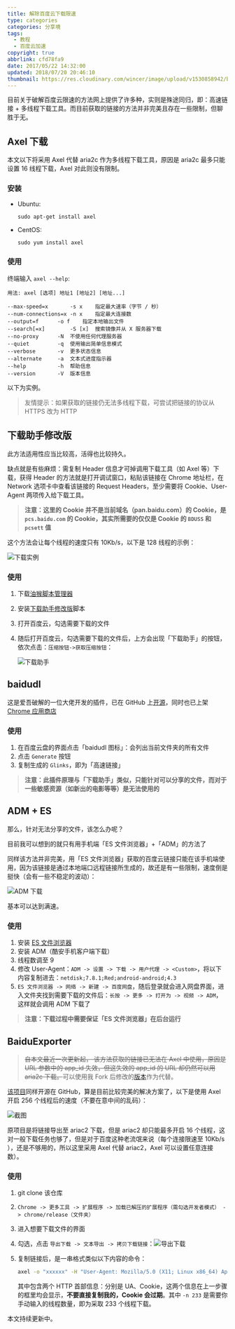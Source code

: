 ```yaml
---
title: 解除百度云下载限速
type: categories
categories: 分享境
tags:
  - 教程
  - 百度云加速
copyright: true
abbrlink: cfd78fa9
date: 2017/05/22 14:32:00
updated: 2018/07/20 20:46:10
thumbnail: https://res.cloudinary.com/wincer/image/upload/v1530858942/blog/baiduyun_accelerate/cover.png
---
```


目前关于破解百度云限速的方法网上提供了许多种，实则是殊途同归，即：高速链接 + 多线程下载工具。而目前获取的链接的方法并非完美且存在一些限制，但聊胜于无。

<!-- more -->

## Axel 下载

本文以下将采用 Axel 代替 aria2c 作为多线程下载工具，原因是 aria2c 最多只能设置 16 线程下载，Axel 对此则没有限制。

### 安装

- Ubuntu:

  ```
  sudo apt-get install axel
  ```
- CentOS:

  ```
  sudo yum install axel
  ```

### 使用

终端输入 `axel --help`:

```
用法: axel [选项] 地址1 [地址2] [地址...]

--max-speed=x		-s x	指定最大速率（字节 / 秒）
--num-connections=x	-n x	指定最大连接数
--output=f		-o f	指定本地输出文件
--search[=x]		-S [x]	搜索镜像并从 X 服务器下载
--no-proxy		-N	不使用任何代理服务器
--quiet			-q	使用输出简单信息模式
--verbose		-v	更多状态信息
--alternate		-a	文本式进度指示器
--help			-h	帮助信息
--version		-V	版本信息
```

以下为实例。

> 友情提示：如果获取的链接仍无法多线程下载，可尝试把链接的协议从 HTTPS 改为 HTTP

## 下载助手修改版

此方法适用性应当比较高，活得也比较持久。

缺点就是有些麻烦：需复制 Header 信息才可掉调用下载工具（如 Axel 等）下载，获得 Header 的方法就是打开调试窗口，粘贴该链接在 Chrome 地址栏，在 Network 选项卡中查看该链接的 Request Headers，至少需要将 Cookie、User-Agent 两项传入给下载工具。

> **注意：这里的 Cookie 并不是当前域名（pan.baidu.com）的 Cookie，是 `pcs.baidu.com` 的 Cookie，其实所需要的仅仅是 Cookie 的 `BDUSS` 和 `pcsett` 值**

这个方法会让每个线程的速度只有 10Kb/s，以下是 128 线程的示例：

![下载实例](https://res.cloudinary.com/wincer/image/upload/v1530843976/blog/baiduyun_accelerate/thread_sample.png)

### 使用

1. 下载[油猴脚本管理器](http://tampermonkey.net/)

2. 安装[下载助手修改版](https://greasyfork.org/zh-CN/scripts/39776)脚本

3. 打开百度云，勾选需要下载的文件

4. 随后打开百度云，勾选需要下载的文件后，上方会出现「下载助手」的按钮，依次点击：`压缩按钮->获取压缩按钮`：

   ![下载助手](https://res.cloudinary.com/wincer/image/upload/v1530844040/blog/baiduyun_accelerate/assistant.png)



## baidudl

这是爱吾破解的一位大佬开发的插件，已在 GitHub 上[开源](https://github.com/Kyle-Kyle/baidudl)，同时也已上架 [Chrome 应用商店](https://chrome.google.com/webstore/detail/baidudl/lflnkcmjnhfedgibjackiibmcdnnoadb)

### 使用

1. 在百度云盘的界面点击「baidudl 图标」：会列出当前文件夹的所有文件
2. 点击 `Generate` 按钮
3. 复制生成的 `Glinks`，即为「高速链接」

> **注意：此插件原理与「下载助手」类似，只能针对可以分享的文件，而对于一些敏感资源（如新出的电影等等）是无法使用的**

## ADM + ES

那么，针对无法分享的文件，该怎么办呢？

目前我可以想到的就只有用手机端「ES 文件浏览器」+「ADM」的方法了

同样该方法并非完美，用「ES 文件浏览器」获取的百度云链接只能在该手机端使用，因为该链接是通过本地端口远程链接所生成的，故还是有一些限制，速度倒是挺快（会有一些不稳定的波动）：

![ADM 下载](https://res.cloudinary.com/wincer/image/upload/v1530844066/blog/baiduyun_accelerate/adm.png)

基本可以达到满速。

### 使用

1. 安装 [ES 文件浏览器](https://www.coolapk.com/apk/com.estrongs.android.pop)
2. 安装 ADM（酷安手机客户端下载）
3. 线程数调至 9
4. 修改 User-Agent：`ADM -> 设置 -> 下载 -> 用户代理 -> <Custom>`，将以下内容复制进去：`netdisk;7.8.1;Red;android-android;4.3`
5. `ES 文件浏览器 -> 网络 -> 新建 -> 百度网盘`，随后登录就会进入网盘界面，进入文件夹找到需要下载的文件后：`长按 -> 更多 -> 打开为 -> 视频 -> ADM`，这样就会调用 ADM 下载了

> **注意：下载过程中需要保证「ES 文件浏览器」在后台运行**

## BaiduExporter

> ~~自本文最近一次更新起， 该方法获取的链接已无法在 Axel 中使用，原因是 URL 参数中的 app_id 失效，但这失效的 app_id 的 URL 却仍然可以用 aria2c 下载。~~可以使用我 Fork 后修改的[版本](https://github.com/WincerChan/BaiduExporter)作为代替。

[该项目](https://github.com/acgotaku/BaiduExporter)同样开源在 GitHub，算是目前比较完美的解决方案了，以下是使用 Axel 开启 256 个线程后的速度（不要在意中间的乱码）：

![截图](https://res.cloudinary.com/wincer/image/upload/v1530844096/blog/baiduyun_accelerate/axel.png)

原项目是将链接导出至 ariac2 下载，但是 ariac2 却只能最多开启 16 个线程，这对一般下载任务也够了，但是对于百度这种老流氓来说（每个连接限速至 10Kb/s ），还是不够用的，所以这里采用 Axel 代替 ariac2，Axel 可以设置任意连接数）。

### 使用

1. git clone 该仓库

2. `Chrome -> 更多工具 -> 扩展程序 -> 加载已解压的扩展程序（需勾选开发者模式） -> chrome/release（文件夹）`

3. 进入想要下载文件的界面

4. 勾选，点击 `导出下载 -> 文本导出 -> 拷贝下载链接`：![导出下载](https://res.cloudinary.com/wincer/image/upload/v1530844131/blog/baiduyun_accelerate/export.png)

5. 复制链接后，是一串格式类似以下内容的命令：

   ```bash
   axel -o "xxxxxx" -H "User-Agent: Mozilla/5.0 (X11; Linux x86_64) AppleWebKit/537.36 (KHTML, like Gecko) Chrome/63.0.3239.132 Safari/537.36" -H "Cookie: BDUSS=9aRnpJYjF-THlHUbbjxkTYUnjk^&8naddR2NscTF-cFZJVWV3cDBvVkVaeHpHOFNJcXRhQVFBQUFBJCQAAAAAAAAAAAEAAADvjlIvY3cwODI5OQAAAAAAAAAAAAAAAAAAAAAAAAAAAAAAAAAAAAAAAAAAAAAAAAAAAAAAAAAAAAAAAAAAAAAAAAAAABKVg1oSlYNaS0; pcsett=4789643579-hukfa445465a15156c1515a5f12cxzw4" "URL" -n 233
   ```

   其中包含两个 HTTP 首部信息：分别是 UA、Cookie，这两个信息在上一步骤的框里均会显示，**不要直接复制我的，Cookie 会过期**。其中 `-n 233` 是需要你手动输入的线程数量，即为采取 233 个线程下载。

本文持续更新中。
